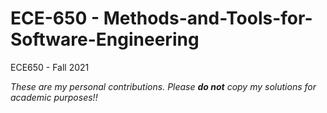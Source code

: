 # ECE-650 - Methods-and-Tools-for-Software-Engineering
ECE650 - Fall 2021


_These are my personal contributions. Please **do not** copy my solutions for academic purposes!!_
